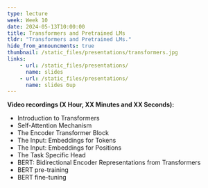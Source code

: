 ```yaml
---
type: lecture
week: Week 10
date: 2024-05-13T10:00:00
title: Transformers and Pretrained LMs
tldr: "Transformers and Pretrained LMs."
hide_from_announcments: true
thumbnail: /static_files/presentations/transformers.jpg
links: 
    - url: /static_files/presentations/
      name: slides
    - url: /static_files/presentations/
      name: slides 6up
---
```

**Video recordings (X Hour, XX Minutes and XX Seconds):**
- Introduction to Transformers
- Self-Attention Mechanism
- The Encoder Transformer Block
- The Input: Embeddings for Tokens
- The Input: Embeddings for Positions
- The Task Specific Head
- BERT: Bidirectional Encoder Representations from Transformers
- BERT pre-training
- BERT fine-tuning
